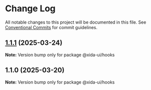 # Change Log

All notable changes to this project will be documented in this file.
See [Conventional Commits](https://conventionalcommits.org) for commit guidelines.

## [1.1.1](https://github.com/luoqwe123/Xida-ui/compare/v1.1.0...v1.1.1) (2025-03-24)

**Note:** Version bump only for package @xida-ui/hooks

## 1.1.0 (2025-03-20)

**Note:** Version bump only for package @xida-ui/hooks
